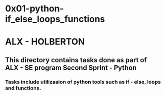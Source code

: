 # 0x01-python-if_else_loops_functions 
# ALX - HOLBERTON

## This directory contains tasks done as part of ALX - SE program Second Sprint - Python

### Tasks include utilizaaion of python tools such as if - else, loops and functions.